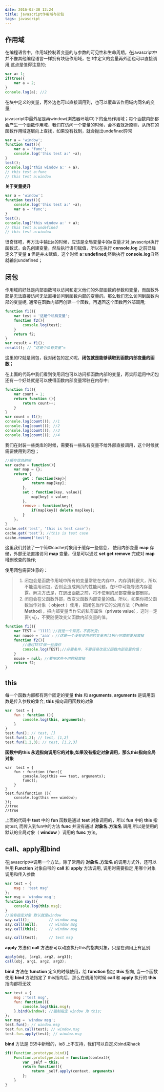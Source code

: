 ```yaml
---
date: 2016-03-30 12:24
title: javascript作用域与闭包
tags: javascript
---
```


## 作用域
在编程语言中，作用域控制着变量的与参数的可见性和生命周期。在javascript中并不像其他编程语言一样拥有块级作用域，在if中定义的变量再外面也可以直接调用,这点是值得注意的;
```javascript
var a= 1;
if(true){
    var a = 2;
}
console.log(a); //2
```
在块中定义的变量，再外边也可以直接调用到，也可以覆盖该作用域内同名的变量;

<!--more-->

javascript中最外层是再window(浏览器环境中)下的全局作用域；每个函数内部都会产生一个函数作用域，我们在访问一个变量的时候，会本着就近原则，从所在的函数作用域逐层向上查找，如果没有找到，就会抛出undefined异常
```javascript
var a = 'window';
function test(){
    var a = 'func';
    console.log('this test a:' +a);
}
test();
console.log('this window a:' + a);
// this test a:func
// this test a:window
```

**关于变量提升**
```javascript
var a = 'window'；
function test(){
    console.log('this test a:' +a);
    var a = 'func';
}
test();
console.log('this window a:' + a);
// this test a:undefined
// this test a:window
```
很奇怪吧，再方法中输出a的时候，应该是全局变量中的a变量才对,javascript执行函数式，会先创建变量，然后执行语句赋值，所以在执行 **console.log** 之前已经定义了变量 **a** 但是并未赋值，这个时候 **a=undefined**,然后执行 **console.log**自然就输出undefined；

## 闭包
作用域的好处是内部函数可以访问和定义他们的外部函数的参数和变量，而函数外部是无法直接访问无法直接访问到函数内部的变量的。那么我们怎么访问到函数内部的变量呢, 通常在函数内部再创建一个函数，再返回这个函数再外部调用;
```javascript
function f1(){
    var test = '这是个私有变量';
    function f2(){
        console.log(test);
    }
    return f2;
}
var result = f1();
result(); // “这是个私有变量”=
```
这里的f2就是闭包，我对闭包的定义呢，**闭包就是能够读取到函数内部变量的函数；**

在上面的代码中我们看到使用闭包可以访问都函数内部的变量，再实际运用中闭包还有一个好处就是可以使得函数内部变量常驻在内存中;
```javascript
function f1(){
    var count = 1;
    return function (){
        return count++;
    }
}
var count = f1();
console.log(count()); //1
console.log(count()); //2
console.log(count()); //3
console.log(count()); //4
```

我们在封装一些类库的时候，需要有一些私有变量不给外部直接调用，这个时候就需要使用到闭包；
```javascript
//缓存信息的库
var cache = function(){
    var map = {};
    return {
        get : function(key){
            return map[key];
        },
        set : function(key, value){
            map[key] = value;
        },
        remove : function(key){
            if(map[key]) delete map[key];
        }
    };
}
cache.set('test', 'this is test case');
cache.get('test'); //this is test case
cache.remove('test');
```
这里我们封装了一个简单cache对象用于缓存一些信息， 使用内部变量 **map** 存储，外部无法直接访问 **map** 变量，但是可以通过 **set** **get** **remove** 完成对 **map** 增删改查的操作;

使用闭包需要注意的：

> 1. 闭包会是函数作用域中所有的变量常驻在内存中，内存消耗很大，所以不能滥用闭包，否则会造成网页的性能问题，在IE中可能导致内存泄露。解决方法是，在退出函数之前，将不使用的局部变量全部删除。
> 2. 闭包会在父函数外部，改变父函数内部变量的值。所以，如果你把父函数当作对象（ **object** ）使用，把闭包当作它的公用方法（ **Public Method**），把内部变量当作它的私有属性（**private value**），这时一定要小心，不要随便改变父函数内部变量的值。

```javascript
function f1(){
    var TEST = '11111'//我是一个常亮，不要改变;
    var nouse = 'aaa'; //这是一个没有使用到的变量再f1执行完成前要释放掉
    function f2(){
        //通过TEST做一些操作
        console.log(TEST);//非要条件，不要轻易改变父函数内部变量的值；
    }
    nouse = null; //要吧这些不用的释放掉
    return f2;
}
```

## this
每一个函数内部都有两个固定的变量 **this** 和 **arguments**, **arguments** 是调用函数是传入参数的集合; **this** 指向调用函数的对象
```javascript
var  test = {
    fun : function (){
        console.log(this, arguments);
    }
}
test.fun(); // test, []
test.fun(1,2); // test, [1,2]
test.fun(1,2,3); // test, [1,2,3]
```

**函数中的this 永远指向调用它的对象,如果没有指定对象调用，那么this指向全局对象**
```
var  test = {
    fun : function (func){
        console.log(this === test, arguments);
        func();
    }
}
test.fun(function (){
    console.log(this === window);
});
//true
//true
```
上面的代码中 **test** 中的 **fun** 函数是通过 **test** 对象调用的，所以 **fun** 中的 **this** 指向test, 而传入到fun中的方法 **func** 并没有通过 **对象名.方法名** 调用,所以是使用的默认的全局对象（ **window** ）调用的 **func** 方法。

## call、apply和bind
在javascript中调用一个方法，除了常用的 **对象名.方法名** 的调用方式外，还可以种用 **Function** 对象自带的 **call** 和 **apply** 方法调用, 调用时需要指定 用哪个对象调用和传入参数
```javascript
var test = {
    msg : 'test msg'
};
var msg = 'window msg';
function say(){
    console.log(this.msg);
}
//没有指定对象 默认就是window
say.call();         // window msg
say.call(null);     // window msg
say.call(this);     // window msg

say.call(test);     // test msg
```

**apply** 方法和 **call** 方法都可以动态执行this的指向对象，只是在调用上有区别

```javascript
apply(obj, [arg1, arg2, arg3]);
call(obj, arg1, arg2, arg3);
```

**bind** 方法在 **function** 定义的时候使用，给 **function** 指定 **this** 指向, 当一个函数使用 **bind** 方法指定了 this指向后，那么在调用的时候 **call** 和 **apply** 执行的 **this** 指向都将无效

```javascript
var test = {
    msg :'test msg',
    fun: function(){
        console.log(this.msg);
    }.bind(window); //强制指定 window 为 this;
};
var msg = 'window msg';
test.fun(); // window.msg
test.fun.call(test); // window.msg
test.fun.apply(test); // window.msg
```

**bind** 方法是 ES5中新增的，ie8 上不支持，我们可以自定义bind来hack

```javascript
if(!Function.prototype.bind){
    Function.prototype.bind = function(context){
        var _self = this;
        return function(){
            return _self.apply(context, arguments)
        };
    }
}
```
